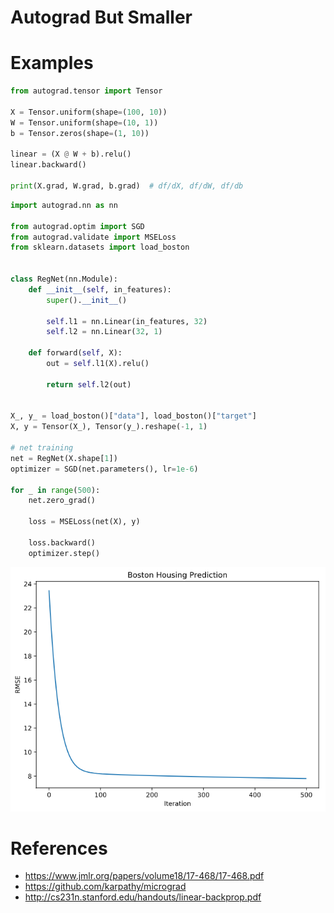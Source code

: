# Autograd But Smaller

# Examples

```python
from autograd.tensor import Tensor

X = Tensor.uniform(shape=(100, 10))
W = Tensor.uniform(shape=(10, 1))
b = Tensor.zeros(shape=(1, 10))

linear = (X @ W + b).relu()
linear.backward()

print(X.grad, W.grad, b.grad)  # df/dX, df/dW, df/db
```


```python
import autograd.nn as nn

from autograd.optim import SGD
from autograd.validate import MSELoss
from sklearn.datasets import load_boston


class RegNet(nn.Module):
    def __init__(self, in_features):
        super().__init__()

        self.l1 = nn.Linear(in_features, 32)
        self.l2 = nn.Linear(32, 1)

    def forward(self, X):
        out = self.l1(X).relu()
        
        return self.l2(out)


X_, y_ = load_boston()["data"], load_boston()["target"]
X, y = Tensor(X_), Tensor(y_).reshape(-1, 1)

# net training
net = RegNet(X.shape[1])
optimizer = SGD(net.parameters(), lr=1e-6)

for _ in range(500):
    net.zero_grad()
        
    loss = MSELoss(net(X), y)
    
    loss.backward()
    optimizer.step()
```

![training](boston_error.png)

# References

- https://www.jmlr.org/papers/volume18/17-468/17-468.pdf
- https://github.com/karpathy/micrograd
- http://cs231n.stanford.edu/handouts/linear-backprop.pdf